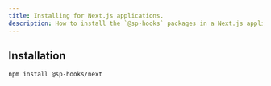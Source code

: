 ```yaml
---
title: Installing for Next.js applications.
description: How to install the `@sp-hooks` packages in a Next.js application.
---
```


## Installation

```sh
npm install @sp-hooks/next
```
